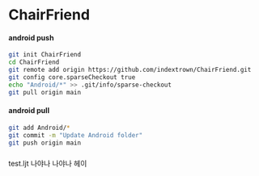# ChairFriend

<!-- git init
git remote add origin https://github.com/indextrown/ChairFriend.git
git config core.sparseCheckout true -->

#### android push
```bash
git init ChairFriend
cd ChairFriend
git remote add origin https://github.com/indextrown/ChairFriend.git
git config core.sparseCheckout true
echo "Android/*" >> .git/info/sparse-checkout
git pull origin main
```


#### android pull
```bash
git add Android/* 
git commit -m "Update Android folder"
git push origin main
```

###
test.ljt
나야나 나야나 헤이